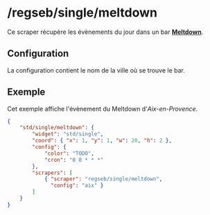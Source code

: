 # /regseb/single/meltdown

Ce scraper récupère les évènements du jour dans un bar
**[Meltdown](http://www.meltdown.bar/)**.

## Configuration

La configuration contient le nom de la ville où se trouve le bar.

## Exemple

Cet exemple affiche l'évènement du Meltdown d'*Aix-en-Provence*.

```JSON
{
    "std/single/meltdown": {
        "widget": "std/single",
        "coord": { "x": 1, "y": 1, "w": 20, "h": 2 },
        "config": {
            "color": "TODO",
            "cron": "0 0 * * *"
        },
        "scrapers": [
            { "scraper": "regseb/single/meltdown",
              "config": "aix" }
        ]
    }
}
```
